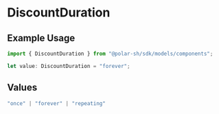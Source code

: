 # DiscountDuration

## Example Usage

```typescript
import { DiscountDuration } from "@polar-sh/sdk/models/components";

let value: DiscountDuration = "forever";
```

## Values

```typescript
"once" | "forever" | "repeating"
```
